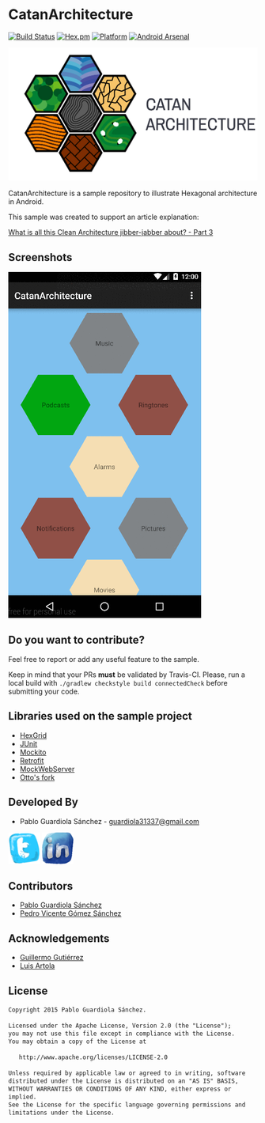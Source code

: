 CatanArchitecture
=================
[![Build Status](https://travis-ci.org/Guardiola31337/CatanArchitecture.svg?branch=master)](https://travis-ci.org/Guardiola31337/CatanArchitecture)
[![Hex.pm](https://img.shields.io/hexpm/l/plug.svg)](http://www.apache.org/licenses/LICENSE-2.0)
[![Platform](https://img.shields.io/badge/platform-android-green.svg)](http://developer.android.com/index.html)
[![Android Arsenal](https://img.shields.io/badge/Android%20Arsenal-CatanArchitecture-brightgreen.svg?style=flat)](http://android-arsenal.com/details/3/3575)

![Catan Architecture][1]

CatanArchitecture is a sample repository to illustrate Hexagonal architecture in Android.

This sample was created to support an article explanation:

[What is all this Clean Architecture jibber-jabber about? - Part 3](http://pguardiola.com/blog/clean-architecture-part-3/)

Screenshots
-----------

![Demo Screenshot][2]

Do you want to contribute?
--------------------------

Feel free to report or add any useful feature to the sample.

Keep in mind that your PRs **must** be validated by Travis-CI. Please, run a local build with `./gradlew checkstyle build connectedCheck` before submitting your code.

Libraries used on the sample project
------------------------------------

* [HexGrid][3]
* [JUnit][4]
* [Mockito][5]
* [Retrofit][6]
* [MockWebServer][7]
* [Otto's fork][8]

Developed By
------------

* Pablo Guardiola Sánchez - <guardiola31337@gmail.com>

[![Twitter](https://raw.githubusercontent.com/Guardiola31337/guardiola31337.github.io/master/images/twitter-logo.png)](https://twitter.com/Guardiola31337 "Follow me on Twitter")
[![Linkedin](https://raw.githubusercontent.com/Guardiola31337/guardiola31337.github.io/master/images/linkedin-logo.png)](https://es.linkedin.com/in/pabloguardiola "Add me to Linkedin")

Contributors
------------

* [Pablo Guardiola Sánchez][9]
* [Pedro Vicente Gómez Sánchez][10]

Acknowledgements
----------------

* [Guillermo Gutiérrez][11]
* [Luis Artola][12]

License
-------

    Copyright 2015 Pablo Guardiola Sánchez.

    Licensed under the Apache License, Version 2.0 (the "License");
    you may not use this file except in compliance with the License.
    You may obtain a copy of the License at

       http://www.apache.org/licenses/LICENSE-2.0

    Unless required by applicable law or agreed to in writing, software
    distributed under the License is distributed on an "AS IS" BASIS,
    WITHOUT WARRANTIES OR CONDITIONS OF ANY KIND, either express or implied.
    See the License for the specific language governing permissions and
    limitations under the License.

[1]: ./art/catan_architecture.png
[2]: ./art/screenshot.gif
[3]: https://github.com/Guardiola31337/HexGrid
[4]: https://github.com/junit-team/junit
[5]: https://github.com/mockito/mockito
[6]: https://github.com/square/retrofit
[7]: https://github.com/square/okhttp/tree/master/mockwebserver
[8]: https://github.com/Guardiola31337/otto
[9]: https://github.com/Guardiola31337
[10]: https://github.com/pedrovgs
[11]: https://github.com/ggalmazor
[12]: https://twitter.com/artolamola
